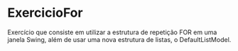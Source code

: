 # ExercicioFor
Exercício que consiste em utilizar a estrutura de repetição FOR em uma janela Swing, além de usar uma nova estrutura de listas, o DefaultListModel.
